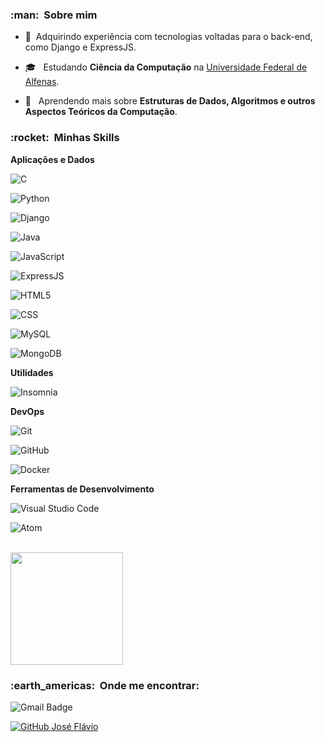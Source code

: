 <h3> :man: &nbsp;Sobre mim </h3>

- 🤔 &nbsp;Adquirindo experiência com tecnologias voltadas para o back-end, como Django e ExpressJS.

- 🎓 &nbsp; Estudando **Ciência da Computação** na <a href="https://www.unifal-mg.edu.br/portal/">Universidade Federal de Alfenas</a>.

- 🌱 &nbsp; Aprendendo mais sobre **Estruturas de Dados, Algoritmos e outros Aspectos Teóricos da Computação**.

<h3> :rocket: &nbsp;Minhas Skills </h3>

**Aplicações e Dados**

![C](https://img.shields.io/badge/-C-333333?style=flat&logo=C)

![Python](https://img.shields.io/badge/-Python-333333?style=flat&logo=Python)

![Django](https://img.shields.io/badge/-Django-333333?style=flat&logo=Django)

![Java](https://img.shields.io/badge/-Java-333333?style=flat&logo=Java&logoColor=007396)

![JavaScript](https://img.shields.io/badge/-JavaScript-333333?style=flat&logo=javascript)

![ExpressJS](https://img.shields.io/badge/-ExpressJS-333333?style=flat&logo=express)

![HTML5](https://img.shields.io/badge/-HTML5-333333?style=flat&logo=HTML5)

![CSS](https://img.shields.io/badge/-CSS-333333?style=flat&logo=CSS3)

![MySQL](https://img.shields.io/badge/-MySQL-333333?style=flat&logo=mysql)

![MongoDB](https://img.shields.io/badge/-MongoDB-333333?style=flat&logo=mongodb)

**Utilidades**

![Insomnia](https://img.shields.io/badge/-Insomnia-333333?style=flat&logo=insomnia)


**DevOps**

![Git](https://img.shields.io/badge/-Git-333333?style=flat&logo=git)

![GitHub](https://img.shields.io/badge/-GitHub-333333?style=flat&logo=github)

![Docker](https://img.shields.io/badge/-Docker-333333?style=flat&logo=docker)


**Ferramentas de Desenvolvimento**

![Visual Studio Code](https://img.shields.io/badge/-Visual%20Studio%20Code-333333?style=flat&logo=visual-studio-code&logoColor=007ACC)

![Atom](https://img.shields.io/badge/-Atom-333333?style=flat&logo=atom&logoColor=success)

<br/>

<a href="https://github.com/joseflaviol">

<img height="180em" src="https://github-readme-stats.vercel.app/api?username=joseflaviol&theme=dracula&show_icons=true" />

</a>

<br/>

<h3> :earth_americas: &nbsp;Onde me encontrar: </h3>

![Gmail Badge](https://img.shields.io/badge/-jose.flavio@sou.unifal--mg.edu.br-006bed?style=flat-square&logo=Gmail&logoColor=white&link=mailto:jose.flavio@sou.unifal-mg.edu.br)

[![GitHub José Flávio]( https://img.shields.io/github/followers/joseflaviol?label=follow&style=social)](https://github.com/joseflaviol)
